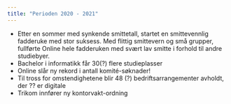 ```yaml
---
title: "Perioden 2020 - 2021"
---
```


- Etter en sommer med synkende smittetall, startet en smittevennlig fadderuke med stor suksess. Med flittig smittevern og små grupper, fullførte Online hele fadderuken med svært lav smitte i forhold til andre studiebyer.
- Bachelor i informatikk får 30(?) flere studieplasser
- Online slår ny rekord i antall komité-søknader!
- Til tross for omstendighetene blir 48 (?) bedriftsarrangementer avholdt, der ?? er digitale
- Trikom innfører ny kontorvakt-ordning